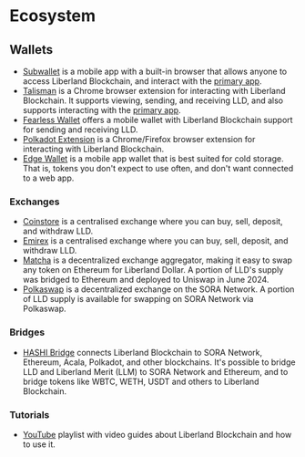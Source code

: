 # Ecosystem

## Wallets
 - [Subwallet](https://subwallet.app) is a mobile app with a built-in browser that allows anyone to access Liberland Blockchain, and interact with the [primary app](https://blockchain.liberland.org).
 - [Talisman](https://talisman.xyz) is a Chrome browser extension for interacting with Liberland Blockchain. It supports viewing, sending, and receiving LLD, and also supports interacting with the [primary app](https://blockchain.liberland.org).
 - [Fearless Wallet](https://fearlesswallet.io) offers a mobile wallet with Liberland Blockchain support for sending and receiving LLD.
 - [Polkadot Extension](https://polkadot.js.org/extension/) is a Chrome/Firefox browser extension for interacting with Liberland Blockchain. 
 - [Edge Wallet](https://edge.app) is a mobile app wallet that is best suited for cold storage. That is, tokens you don't expect to use often, and don't want connected to a web app.

### Exchanges
 - [Coinstore](https://h5.coinstore.com/h5/signup?invitCode=IgwIq8) is a centralised exchange where you can buy, sell, deposit, and withdraw LLD. 
 - [Emirex](https://emirex.com) is a centralised exchange where you can buy, sell, deposit, and withdraw LLD. 
 - [Matcha](https://matcha.xyz/tokens/ethereum/0x054c9d4c6f4ea4e14391addd1812106c97d05690?sellChain=1&sellAddress=0xdac17f958d2ee523a2206206994597c13d831ec7) is a decentralized exchange aggregator, making it easy to swap any token on Ethereum for Liberland Dollar. A portion of LLD's supply was bridged to Ethereum and deployed to Uniswap in June 2024.
 - [Polkaswap](https://polkaswap.io/#/swap/XOR/LLD) is a decentralized exchange on the SORA Network. A portion of LLD supply is available for swapping on SORA Network via Polkaswap.

### Bridges
- [HASHI Bridge](https://polkaswap.io/#/bridge/) connects Liberland Blockchain to SORA Network, Ethereum, Acala, Polkadot, and other blockchains. It's possible to bridge LLD and Liberland Merit (LLM) to SORA Network and Ethereum, and to bridge tokens like WBTC, WETH, USDT and others to Liberland Blockchain.

### Tutorials
 - [YouTube](https://www.youtube.com/playlist?list=PLkhTawnkvgfiHb7wIM932vp73V4Y2Sjfh) playlist with video guides about Liberland Blockchain and how to use it.